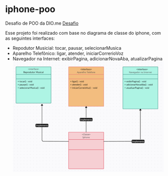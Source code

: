# iphone-poo
Desafio de POO da DIO.me
[Desafio](https://github.com/digitalinnovationone/trilha-java-basico/tree/main/desafios/poo)

Esse projeto foi realizado com base no diagrama de classe do iphone, com as seguintes interfaces:
- Repodutor Musicial: tocar, pausar, selecionarMusica
- Aparelho Telefônico: ligar, atender, iniciarCorrerioVoz
- Navegador na Internet: exibirPagina, adicionarNovaAba, atualizarPagina
![UML](https://github.com/Fenixherm/iphone-poo/blob/main/iphone-UML.png)
